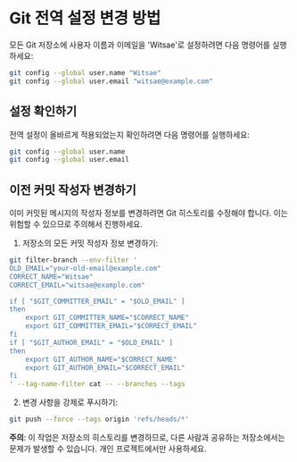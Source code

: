 # Git 전역 설정 변경 방법

모든 Git 저장소에 사용자 이름과 이메일을 'Witsae'로 설정하려면 다음 명령어를 실행하세요:

```bash
git config --global user.name "Witsae"
git config --global user.email "witsae@example.com"
```

## 설정 확인하기

전역 설정이 올바르게 적용되었는지 확인하려면 다음 명령어를 실행하세요:

```bash
git config --global user.name
git config --global user.email
```

## 이전 커밋 작성자 변경하기

이미 커밋된 메시지의 작성자 정보를 변경하려면 Git 히스토리를 수정해야 합니다. 이는 위험할 수 있으므로 주의해서 진행하세요.

1. 저장소의 모든 커밋 작성자 정보 변경하기:

```bash
git filter-branch --env-filter '
OLD_EMAIL="your-old-email@example.com"
CORRECT_NAME="Witsae"
CORRECT_EMAIL="witsae@example.com"

if [ "$GIT_COMMITTER_EMAIL" = "$OLD_EMAIL" ]
then
    export GIT_COMMITTER_NAME="$CORRECT_NAME"
    export GIT_COMMITTER_EMAIL="$CORRECT_EMAIL"
fi
if [ "$GIT_AUTHOR_EMAIL" = "$OLD_EMAIL" ]
then
    export GIT_AUTHOR_NAME="$CORRECT_NAME"
    export GIT_AUTHOR_EMAIL="$CORRECT_EMAIL"
fi
' --tag-name-filter cat -- --branches --tags
```

2. 변경 사항을 강제로 푸시하기:

```bash
git push --force --tags origin 'refs/heads/*'
```

**주의**: 이 작업은 저장소의 히스토리를 변경하므로, 다른 사람과 공유하는 저장소에서는 문제가 발생할 수 있습니다. 개인 프로젝트에서만 사용하세요. 